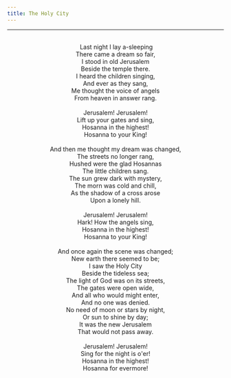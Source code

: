 ```yaml
---
title: The Holy City
---
```


---
<center>
<br/>
 Last night I lay a-sleeping<br/>
There came a dream so fair,<br/>
I stood in old Jerusalem<br/>
Beside the temple there.<br/>
I heard the children singing,<br/>
And ever as they sang,<br/>
Me thought the voice of angels<br/>
From heaven in answer rang.<br/>
<br/>
Jerusalem! Jerusalem!<br/>
Lift up your gates and sing,<br/>
Hosanna in the highest!<br/>
Hosanna to your King!<br/>
<br/>
And then me thought my dream was changed,<br/>
The streets no longer rang,<br/>
Hushed were the glad Hosannas<br/>
The little children sang.<br/>
The sun grew dark with mystery,<br/>
The morn was cold and chill,<br/>
As the shadow of a cross arose<br/>
Upon a lonely hill.<br/>
<br/>
Jerusalem! Jerusalem!<br/>
Hark! How the angels sing,<br/>
Hosanna in the highest!<br/>
Hosanna to your King!<br/>
<br/>
And once again the scene was changed;<br/>
New earth there seemed to be;<br/>
I saw the Holy City<br/>
Beside the tideless sea;<br/>
The light of God was on its streets,<br/>
The gates were open wide,<br/>
And all who would might enter,<br/>
And no one was denied.<br/>
No need of moon or stars by night,<br/>
Or sun to shine by day;<br/>
It was the new Jerusalem<br/>
That would not pass away.<br/>
<br/>
Jerusalem! Jerusalem!<br/>
Sing for the night is o'er!<br/>
Hosanna in the highest!<br/>
Hosanna for evermore!<br/>

</center>